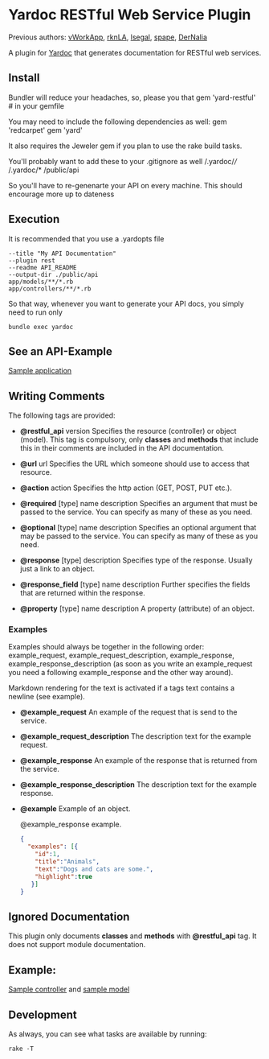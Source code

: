# Yardoc RESTful Web Service Plugin

Previous authors: [vWorkApp](http://www.vworkapp.com), [rknLA](http://github.com/rknLA), [lsegal](http://gnuu.org/), [spape](http://github.com/spape), [DerNalia](http://github.com/DerNalia)

A plugin for [Yardoc](http://yardoc.org/) that generates documentation for RESTful web services.

## Install
Bundler will reduce your headaches, so, please you that
	gem 'yard-restful' # in your gemfile

You may need to include the following dependencies as well:
	gem 'redcarpet'
	gem 'yard'

It also requires the Jeweler gem if you plan to use the rake build tasks.

You'll probably want to add these to your .gitignore as well
	/.yardoc/*/*
	/.yardoc/*
	/public/api

So you'll have to re-genenarte your API on every machine. This should encourage more up to dateness

## Execution
It is recommended that you use a .yardopts file

	--title "My API Documentation"
	--plugin rest
	--readme API_README
	--output-dir ./public/api
	app/models/**/*.rb
	app/controllers/**/*.rb

So that way, whenever you want to generate your API docs, you simply need to run only

	bundle exec yardoc


## See an API-Example

[Sample application](http://kraft001.github.com/yard-restful-sample)

## Writing Comments

The following tags are provided:

- **@restful_api** version
  Specifies the resource (controller) or object (model). This tag is compulsory, only **classes** and **methods** that include this in their comments are included in the API documentation.

- **@url** url
  Specifies the URL which someone should use to access that resource.

- **@action** action
  Specifies the http action (GET, POST, PUT etc.).

- **@required** [type] name description
  Specifies an argument that must be passed to the service. You can specify as many of these as you need.

- **@optional** [type] name description
  Specifies an optional argument that may be passed to the service. You can specify as many of these as you need.

- **@response** [type] description
  Specifies type of the response. Usually just a link to an object.

- **@response_field** [type] name description
  Further specifies the fields that are returned within the response.

- **@property** [type] name description
  A property (attribute) of an object.

### Examples

Examples should always be together in the following order: example_request, example_request_description, example_response, example_response_description (as soon as you write an example_request you need a following example_response and the other way around).

Markdown rendering for the text is activated if a tags text contains a newline (see example).

- **@example_request**
  An example of the request that is send to the service.

- **@example_request_description**
  The description text for the example request.

- **@example_response**
  An example of the response that is returned from the service.

- **@example_response_description**
  The description text for the example response.

- **@example**
  Example of an object.

  @example_response example.
    ```json
    {
      "examples": [{
        "id":1,
        "title":"Animals",
        "text":"Dogs and cats are some.",
        "highlight":true
       }]
    }
    ```
## Ignored Documentation

This plugin only documents **classes** and **methods** with **@restful_api** tag. It does not support module documentation.

## Example:

[Sample controller](http://kraft001.github.com/yard-restful-sample/app/controllers/books_controller.rb) and [sample model](http://kraft001.github.com/yard-restful-sample/app/models/book.rb)

## Development

As always, you can see what tasks are available by running:

    rake -T

